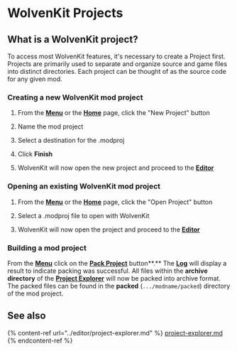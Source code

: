 # WolvenKit Projects

## What is a WolvenKit project?

To access most WolvenKit features, it's necessary to create a Project first. Projects are primarily used to separate and organize source and game files into distinct directories. Each project can be thought of as the source code for any given mod.

### Creating a new WolvenKit mod project

1.  From the [**Menu**](../menu.md#new-project) or the [**Home**](../home.md) page, click the "New Project" button


2.  Name the mod project


3.  Select a destination for the .modproj


4.  Click **Finish**


5. WolvenKit will now open the new project and proceed to the [**Editor**](../editor/)

### Opening an existing WolvenKit mod project

1.  From the [**Menu**](../menu.md#new-project) or the [**Home**](../home.md) page, click the "Open Project" button


2.  Select a .modproj file to open with WolvenKit


3. WolvenKit will now open the project and proceed to the [**Editor**](../editor/)

### Building a mod project

From the [**Menu**](../menu.md#new-project) click on the [**Pack Project**](../menu.md#pack-project) button**.** The [**Log**](../editor/log.md) will display a result to indicate packing was successful. All files within the **archive directory** of the [**Project Explorer**](../editor/project-explorer.md) will now be packed into archive format. The packed files can be found in the **packed** (`.../modname/packed`) directory of the mod project.

## See also

{% content-ref url="../editor/project-explorer.md" %}
[project-explorer.md](../editor/project-explorer.md)
{% endcontent-ref %}
